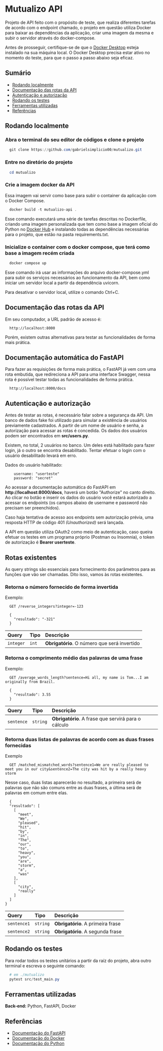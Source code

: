 
# Mutualizo API

Projeto de API feito com o propósito de teste, que realiza diferentes tarefas de acordo com o endpoint chamado, o projeto em questão utiliza Docker para baixar as dependências da aplicação, criar uma imagem da mesma e subir o servidor através do docker-compose.

Antes de prosseguir, certifique-se de que o [Docker Desktop](https://www.docker.com/products/docker-desktop/) esteja instalado na sua máquina local. O Docker Desktop precisa estar ativo no momento do teste, para que o passo a passo abaixo seja eficaz.
## Sumário

- [Rodando localmente](#Rodando-localmente)
- [Documentação das rotas da API](#Documentação-das-rotas-da-API)
- [Autenticação e autorização](#Autenticação-e-autorização)
- [Rodando os testes](#Rodando-os-testes)
- [Ferramentas utilizadas](#Ferramentas-utilizadas)
- [Referências](#Referências)


## Rodando localmente

### Abra o terminal do seu editor de códigos e clone o projeto

```powershell
  git clone https://github.com/gabrielsimplicio00/mutualizo.git
```

### Entre no diretório do projeto

```powershell
  cd mutualizo
```

### Crie a imagem docker da API

Essa imagem vai servir como base para subir o container da aplicação com o Docker Compose.

```powershell
  docker build -t mutualizo-api .
```

Esse comando executará uma série de tarefas descritas no Dockerfile, criando uma imagem personalizada que tem como base a imagem oficial do Python no [Docker Hub](https://hub.docker.com/) e instalando todas as dependências necessárias para o projeto, que estão na pasta requirements.txt.

### Inicialize o container com o docker compose, que terá como base a imagem recém criada

```powershell
  docker compose up
```

Esse comando irá usar as informações do arquivo docker-compose.yml para subir os serviços necessários ao funcionamento da API, bem como iniciar um servidor local a partir da dependência uvicorn.

Para desativar o servidor local, utilize o comando Ctrl+C.

## Documentação das rotas da API

Em seu computador, a URL padrão de acesso é:

```http
  http://localhost:8000
```

Porém, existem outras alternativas para testar as funcionalidades de forma mais prática.

## Documentação automática do FastAPI

Para fazer as requisições de forma mais prática, o FastAPI já vem com uma rota embutida, que redireciona a API para uma interface Swagger, nessa rota é possível testar todas as funcionalidades de forma prática.

```http
  http://localhost:8000/docs
```

## Autenticação e autorização

Antes de testar as rotas, é necessário falar sobre a segurança da API. Um banco de dados fake foi utilizado para simular a existência de usuários previamente cadastrados. A partir de um nome de usuário e senha, a autorização para acessar as rotas é concedida. Os dados dos usuários podem ser encontrados em __src/users.py__.

Existem, no total, 2 usuários no banco. Um deles está habilitado para fazer login, já o outro se encontra desabilitado. Tentar efetuar o login com o usuário desabilitado levará em erro.

Dados do usuário habilitado:

```
    username: "userteste"
    password: "secret"
```

Ao acessar a documentação automática do FastAPI em __http://localhost:8000/docs__, haverá um botão "Authorize" no canto direito. Ao clicar no botão e inserir os dados do usuário você estará autorizado a acessar os endpoints (os campos abaixo de username e password não precisam ser preenchidos).

Caso haja tentativa de acesso aos endpoints sem autorização prévia, uma resposta HTTP de código 401 _(Unauthorized)_ será lançada.

A API em questão utiliza OAuth2 como meio de autenticação, caso queira efetuar os testes em um programa próprio (Postman ou Insomnia), o token de autorização é __Bearer userteste__.

## Rotas existentes

As query strings são essenciais para fornecimento dos parâmetros para as funções que vão ser chamadas. Dito isso, vamos às rotas existentes.

### Retorna o número fornecido de forma invertida

Exemplo:

```http
  GET /reverse_integers?integer=-123
```

```
  {
    "resultado": "-321"
  }
```

| Query   | Tipo       | Descrição                                   |
| :---------- | :--------- | :------------------------------------------ |
| `integer`      | `int` | **Obrigatório**. O número que será invertido |

### Retorna o comprimento médio das palavras de uma frase

Exemplo:

```http
  GET /average_words_length?sentence=Hi all, my name is Tom...I am originally from Brazil.
```

```
  {
    "resultado": 3.55
  }
```

| Query   | Tipo       | Descrição                                   |
| :---------- | :--------- | :------------------------------------------ |
| `sentence`      | `string` | **Obrigatório**. A frase que servirá para o cálculo |

### Retorna duas listas de palavras de acordo com as duas frases fornecidas

Exemplo
```http
  GET /matched_mismatched_words?sentence1=We are really pleased to meet you in our city&sentence2=The city was hit by a really heavy storm
```

Nesse caso, duas listas aparecerão no resultado, a primeira será de palavras que não são comuns entre as duas frases, a última será de palavras em comum entre elas.

```
  {
  "resultado": [
    [
      "meet",
      "We",
      "pleased",
      "hit",
      "by",
      "in",
      "The",
      "our",
      "to",
      "heavy",
      "you",
      "are",
      "storm",
      "a",
      "was"
    ],
    [
      "city",
      "really"
    ]
  ]
}
```

| Query   | Tipo       | Descrição                                   |
| :---------- | :--------- | :------------------------------------------ |
| `sentence1`      | `string` | **Obrigatório**. A primeira frase |
| `sentence2`      | `string` | **Obrigatório**. A segunda frase |


## Rodando os testes

Para rodar todos os testes unitários a partir da raíz do projeto, abra outro terminal e escreva o seguinte comando:

```powershell
  # em ./mutualizo
  pytest src/test_main.py
```
## Ferramentas utilizadas

**Back-end:** Python, FastAPI, Docker


## Referências

 - [Documentação do FastAPI](https://fastapi.tiangolo.com/)
 - [Documentação do Docker](https://docs.docker.com/)
 - [Documentação do Python](https://docs.python.org/pt-br/3/)

